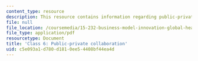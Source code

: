 ```yaml
---
content_type: resource
description: This resource contains information regarding public-private collaboration.
file: null
file_location: /coursemedia/15-232-business-model-innovation-global-health-in-frontier-markets-fall-2013/c5e093a1d780d1810ee54408bf44ea4d_MIT15_232F13_Class6.pdf
file_type: application/pdf
resourcetype: Document
title: 'Class 6: Public-private collaboration'
uid: c5e093a1-d780-d181-0ee5-4408bf44ea4d
---
```

